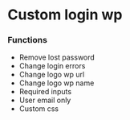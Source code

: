 # Custom login wp

<h3>Functions</h3>

<ul>
  <li>Remove lost password</li>
  <li>Change login errors</li>
  <li>Change logo wp url</li>
  <li>Change logo wp name</li>
  <li>Required inputs</li>
  <li>User email only</li>
  <li>Custom css</li>
</ul>
